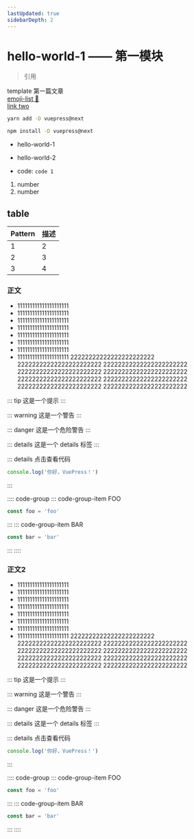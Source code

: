 ```yaml
---
lastUpdated: true
sidebarDepth: 2
---
```

# hello-world-1 —— 第一模块

> 引用

template 第一篇文章 <br>
[emoji-list :tada:](https://gist.github.com/rxaviers/7360908) <br>
[link two](../helloword/README.md)

<CodeGroup>
  <CodeGroupItem title="YARN" active>

```bash
yarn add -D vuepress@next
```

  </CodeGroupItem>

  <CodeGroupItem title="NPM">

```bash
npm install -D vuepress@next
```

  </CodeGroupItem>
</CodeGroup>

-  hello-world-1
-  hello-world-2

- code: `code 1`

1. number
2. number

## table
 | Pattern   | 描述         |
  | --------- | ---------- |
  | 1   | 2                |
  | 2   | 3                  |
  | 3   | 4 |


### 正文
- 111111111111111111111
- 111111111111111111111
- 111111111111111111111
- 111111111111111111111
- 111111111111111111111
- 111111111111111111111
- 111111111111111111111
- 111111111111111111111
22222222222222222222222
22222222222222222222222
22222222222222222222222
22222222222222222222222
22222222222222222222222
22222222222222222222222
22222222222222222222222
22222222222222222222222
22222222222222222222222

::: tip
这是一个提示
:::

::: warning
这是一个警告
:::

::: danger
这是一个危险警告
:::

::: details
这是一个 details 标签
:::

::: details 点击查看代码
```js
console.log('你好，VuePress！')
```
:::


:::: code-group
::: code-group-item FOO
```js
const foo = 'foo'
```
:::
::: code-group-item BAR
```js
const bar = 'bar'
```
:::
::::

### 正文2
- 111111111111111111111
- 111111111111111111111
- 111111111111111111111
- 111111111111111111111
- 111111111111111111111
- 111111111111111111111
- 111111111111111111111
- 111111111111111111111
22222222222222222222222
22222222222222222222222
22222222222222222222222
22222222222222222222222
22222222222222222222222
22222222222222222222222
22222222222222222222222
22222222222222222222222
22222222222222222222222

::: tip
这是一个提示
:::

::: warning
这是一个警告
:::

::: danger
这是一个危险警告
:::

::: details
这是一个 details 标签
:::

::: details 点击查看代码
```js
console.log('你好，VuePress！')
```
:::


:::: code-group
::: code-group-item FOO
```js
const foo = 'foo'
```
:::
::: code-group-item BAR
```js
const bar = 'bar'
```
:::
::::
